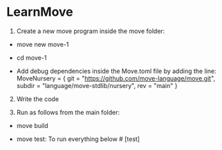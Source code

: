 # LearnMove

1. Create a new move program inside the move folder:

* move new move-1

* cd move-1

* Add debug dependencies inside the Move.toml file  by adding the line: MoveNursery = { git = "https://github.com/move-language/move.git", subdir = "language/move-stdlib/nursery", rev = "main" }

2. Write the code

3. Run as follows from the main folder:

* move build

* move test: To run everything below # [test] 

